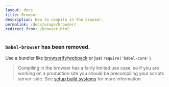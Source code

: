 ```yaml
---
layout: docs
title: Browser
description: How to compile in the browser.
permalink: /docs/usage/browser/
redirect_from: /browser.html
---
```


### `babel-browser` has been removed.

Use a bundler like [browserify](http://babeljs.io/docs/setup/#browserify)/[webpack](http://babeljs.io/docs/setup/#webpack) or just `require('babel-core')`.

<blockquote class="babel-callout babel-callout-warning">
  <p>
    
  </p>
  <p>
    Compiling in the browser has a fairly limited use case, so if you are
    working on a production site you should be precompiling your scripts
    server-side. See <a href="/docs/setup/#build-systems">setup build systems</a>
    for more information.
  </p>
</blockquote>
